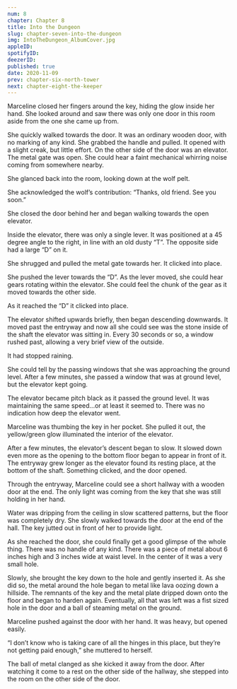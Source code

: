 ```yaml
---
num: 8
chapter: Chapter 8
title: Into the Dungeon
slug: chapter-seven-into-the-dungeon
img: IntoTheDungeon_AlbumCover.jpg
appleID: 
spotifyID: 
deezerID:
published: true
date: 2020-11-09
prev: chapter-six-north-tower
next: chapter-eight-the-keeper
---
```

Marceline closed her fingers around the key, hiding the glow inside her hand. She looked around and saw there was only one door in this room aside from the one she came up from.

She quickly walked towards the door. It was an ordinary wooden door, with no marking of any kind. She grabbed the handle and pulled. It opened with a slight creak, but little effort. On the other side of the door was an elevator. The metal gate was open. She could hear a faint mechanical whirring noise coming from somewhere nearby.

She glanced back into the room, looking down at the wolf pelt.

She acknowledged the wolf’s contribution: “Thanks, old friend. See you soon.” 

She closed the door behind her and began walking towards the open elevator.

Inside the elevator, there was only a single lever. It was positioned at a 45 degree angle to the right, in line with an old dusty “T”. The opposite side had a large “D” on it.

She shrugged and pulled the metal gate towards her. It clicked into place.

She pushed the lever towards the “D”. As the lever moved, she could hear gears rotating within the elevator. She could feel the chunk of the gear as it moved towards the other side.

As it reached the “D” it clicked into place.

The elevator shifted upwards briefly, then began descending downwards. It moved past the entryway and now all she could see was the stone inside of the shaft the elevator was sitting in. Every 30 seconds or so, a window rushed past, allowing a very brief view of the outside.

It had stopped raining.

She could tell by the passing windows that she was approaching the ground level. After a few minutes, she passed a window that was at ground level, but the elevator kept going.

The elevator became pitch black as it passed the ground level. It was maintaining the same speed...or at least it seemed to. There was no indication how deep the elevator went.

Marceline was thumbing the key in her pocket. She pulled it out, the yellow/green glow illuminated the interior of the elevator.

After a few minutes, the elevator’s descent began to slow. It slowed down even more as the opening to the bottom floor began to appear in front of it. The entryway grew longer as the elevator found its resting place, at the bottom of the shaft. Something clicked, and the door opened.

Through the entryway, Marceline could see a short hallway with a wooden door at the end. The only light was coming from the key that she was still holding in her hand.

Water was dripping from the ceiling in slow scattered patterns, but the floor was completely dry. She slowly walked towards the door at the end of the hall. The key jutted out in front of her to provide light.

As she reached the door, she could finally get a good glimpse of the whole thing. There was no handle of any kind. There was a piece of metal about 6 inches high and 3 inches wide at waist level. In the center of it was a very small hole. 

Slowly, she brought the key down to the hole and gently inserted it. As she did so, the metal around the hole began to metal like lava oozing down a hillside. The remnants of the key and the metal plate dripped down onto the floor and began to harden again. Eventually, all that was left was a fist sized hole in the door and a ball of steaming metal on the ground.

Marceline pushed against the door with her hand. It was heavy, but opened easily. 

“I don’t know who is taking care of all the hinges in this place, but they’re not getting paid enough,” she muttered to herself.

The ball of metal clanged as she kicked it away from the door. After watching it come to a rest on the other side of the hallway, she stepped into the room on the other side of the door.
